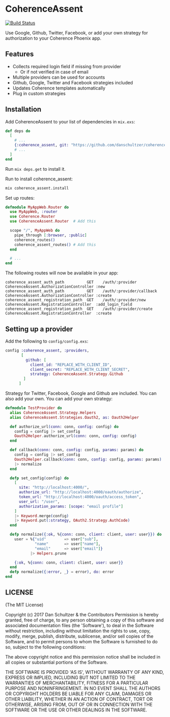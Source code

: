# CoherenceAssent

[![Build Status](https://travis-ci.org/danschultzer/coherence_assent.svg?branch=master)](https://travis-ci.org/danschultzer/coherence_assent)

Use Google, Github, Twitter, Facebook, or add your own strategy for authorization to your Coherence Phoenix app.

## Features

* Collects required login field if missing from provider
  * Or if not verified in case of email
* Multiple providers can be used for accounts
* Github, Google, Twitter and Facebook strategies included
* Updates Coherence templates automatically
* Plug in custom strategies

## Installation

Add CoherenceAssent to your list of dependencies in `mix.exs`:

```elixir
def deps do
  [
    # ...
    {:coherence_assent, git: "https://github.com/danschultzer/coherence_assent.git"}
    # ...
  ]
end
```

Run `mix deps.get` to install it.

Run to install coherence_assent:

```bash
mix coherence_assent.install
```

Set up routes:

```elixir
defmodule MyAppWeb.Router do
  use MyAppWeb, :router
  use Coherence.Router
  use CoherenceAssent.Router  # Add this

  scope "/", MyAppWeb do
    pipe_through [:browser, :public]
    coherence_routes()
    coherence_assent_routes() # Add this
  end

  # ...
end
```

The following routes will now be available in your app:

```
coherence_assent_auth_path          GET    /auth/:provider            CoherenceAssent.AuthorizationController :new
coherence_assent_auth_path          GET    /auth/:provider/callback   CoherenceAssent.AuthorizationController :create
coherence_assent_registration_path  GET    /auth/:provider/new        CoherenceAssent.RegistrationController  :add_login_field
coherence_assent_registration_path  GET    /auth/:provider/create     CoherenceAssent.RegistrationController  :create
```

## Setting up a provider

Add the following to `config/config.exs`:

```elixir
config :coherence_assent, :providers,
       [
         github: [
           client_id: "REPLACE_WITH_CLIENT_ID",
           client_secret: "REPLACE_WITH_CLIENT_SECRET",
           strategy: CoherenceAssent.Strategy.Github
        ]
      ]
```

Strategy for Twitter, Facebook, Google and Github are included. You can also add your own. You can add your own strategy:

```elixir
defmodule TestProvider do
  alias CoherenceAssent.Strategy.Helpers
  alias CoherenceAssent.Strategies.Oauth2, as: Oauth2Helper

  def authorize_url(conn: conn, config: config) do
    config = config |> set_config
    Oauth2Helper.authorize_url(conn: conn, config: config)
  end

  def callback(conn: conn, config: config, params: params) do
    config = config |> set_config
    Oauth2Helper.callback(conn: conn, config: config, params: params)
    |> normalize
  end

  defp set_config(config) do
    [
      site: "http://localhost:4000/",
      authorize_url: "http://localhost:4000/oauth/authorize",
      token_url: "http://localhost:4000/oauth/access_token",
      user_url: "/user",
      authorization_params: [scope: "email profile"]
    ]
    |> Keyword.merge(config)
    |> Keyword.put(:strategy, OAuth2.Strategy.AuthCode)
  end

  defp normalize({:ok, %{conn: conn, client: client, user: user}}) do
    user = %{"uid"        => user["sub"],
             "name"       => user["name"],
             "email"      => user["email"]}
           |> Helpers.prune

    {:ok, %{conn: conn, client: client, user: user}}
  end
  defp normalize({:error, _} = error), do: error
end
```

## LICENSE

(The MIT License)

Copyright (c) 2017 Dan Schultzer & the Contributors Permission is hereby granted, free of charge, to any person obtaining a copy of this software and associated documentation files (the 'Software'), to deal in the Software without restriction, including without limitation the rights to use, copy, modify, merge, publish, distribute, sublicense, and/or sell copies of the Software, and to permit persons to whom the Software is furnished to do so, subject to the following conditions:

The above copyright notice and this permission notice shall be included in all copies or substantial portions of the Software.

THE SOFTWARE IS PROVIDED 'AS IS', WITHOUT WARRANTY OF ANY KIND, EXPRESS OR IMPLIED, INCLUDING BUT NOT LIMITED TO THE WARRANTIES OF MERCHANTABILITY, FITNESS FOR A PARTICULAR PURPOSE AND NONINFRINGEMENT. IN NO EVENT SHALL THE AUTHORS OR COPYRIGHT HOLDERS BE LIABLE FOR ANY CLAIM, DAMAGES OR OTHER LIABILITY, WHETHER IN AN ACTION OF CONTRACT, TORT OR OTHERWISE, ARISING FROM, OUT OF OR IN CONNECTION WITH THE SOFTWARE OR THE USE OR OTHER DEALINGS IN THE SOFTWARE.
